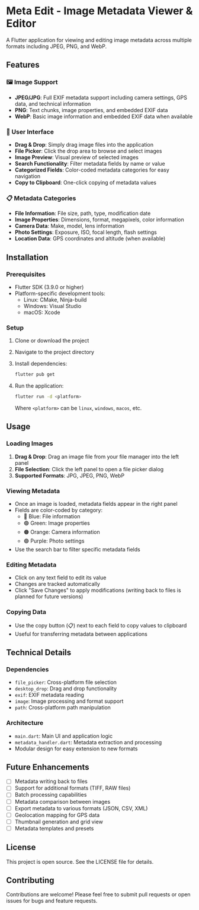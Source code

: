 # Meta Edit - Image Metadata Viewer & Editor

A Flutter application for viewing and editing image metadata across multiple formats including JPEG, PNG, and WebP.

## Features

### 🖼️ Image Support

- **JPEG/JPG**: Full EXIF metadata support including camera settings, GPS data, and technical information
- **PNG**: Text chunks, image properties, and embedded EXIF data
- **WebP**: Basic image information and embedded EXIF data when available

### 🎯 User Interface

- **Drag & Drop**: Simply drag image files into the application
- **File Picker**: Click the drop area to browse and select images
- **Image Preview**: Visual preview of selected images
- **Search Functionality**: Filter metadata fields by name or value
- **Categorized Fields**: Color-coded metadata categories for easy navigation
- **Copy to Clipboard**: One-click copying of metadata values

### 📋 Metadata Categories

- **File Information**: File size, path, type, modification date
- **Image Properties**: Dimensions, format, megapixels, color information
- **Camera Data**: Make, model, lens information
- **Photo Settings**: Exposure, ISO, focal length, flash settings
- **Location Data**: GPS coordinates and altitude (when available)

## Installation

### Prerequisites

- Flutter SDK (3.9.0 or higher)
- Platform-specific development tools:
  - Linux: CMake, Ninja-build
  - Windows: Visual Studio
  - macOS: Xcode

### Setup

1. Clone or download the project
2. Navigate to the project directory
3. Install dependencies:

   ```bash
   flutter pub get
   ```

4. Run the application:

   ```bash
   flutter run -d <platform>
   ```

   Where `<platform>` can be `linux`, `windows`, `macos`, etc.

## Usage

### Loading Images

1. **Drag & Drop**: Drag an image file from your file manager into the left panel
2. **File Selection**: Click the left panel to open a file picker dialog
3. **Supported Formats**: JPG, JPEG, PNG, WebP

### Viewing Metadata

- Once an image is loaded, metadata fields appear in the right panel
- Fields are color-coded by category:
  - 🔵 Blue: File information
  - 🟢 Green: Image properties  
  - 🟠 Orange: Camera information
  - 🟣 Purple: Photo settings
- Use the search bar to filter specific metadata fields

### Editing Metadata

- Click on any text field to edit its value
- Changes are tracked automatically
- Click "Save Changes" to apply modifications (writing back to files is planned for future versions)

### Copying Data

- Use the copy button (📋) next to each field to copy values to clipboard
- Useful for transferring metadata between applications

## Technical Details

### Dependencies

- `file_picker`: Cross-platform file selection
- `desktop_drop`: Drag and drop functionality
- `exif`: EXIF metadata reading
- `image`: Image processing and format support
- `path`: Cross-platform path manipulation

### Architecture

- `main.dart`: Main UI and application logic
- `metadata_handler.dart`: Metadata extraction and processing
- Modular design for easy extension to new formats

## Future Enhancements

- [ ] Metadata writing back to files
- [ ] Support for additional formats (TIFF, RAW files)
- [ ] Batch processing capabilities
- [ ] Metadata comparison between images
- [ ] Export metadata to various formats (JSON, CSV, XML)
- [ ] Geolocation mapping for GPS data
- [ ] Thumbnail generation and grid view
- [ ] Metadata templates and presets

## License

This project is open source. See the LICENSE file for details.

## Contributing

Contributions are welcome! Please feel free to submit pull requests or open issues for bugs and feature requests.
